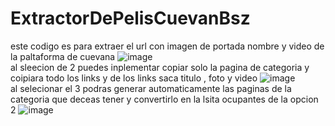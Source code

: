 # ExtractorDePelisCuevanBsz

este codigo es para extraer el url con imagen de portada nombre y video de la paltaforma de cuevana 
![image](https://github.com/user-attachments/assets/d75f53fb-2343-4122-aed9-d71ea4ac4bd7)
<br>
al sleecion de 2 puedes inplementar copiar solo la pagina de categoria y coipiara todo los links y de los links saca titulo , foto y video 
![image](https://github.com/user-attachments/assets/78b4e9be-e594-4bc1-96f3-5ae1aa5aaf4c)
<br>
al selecionar el 3 podras generar automaticamente las paginas de la categoria que deceas tener y convertirlo en la lsita ocupantes de la opcion 2 
![image](https://github.com/user-attachments/assets/f41d6a8f-10ea-42ee-8cc0-45c714e6406b)
